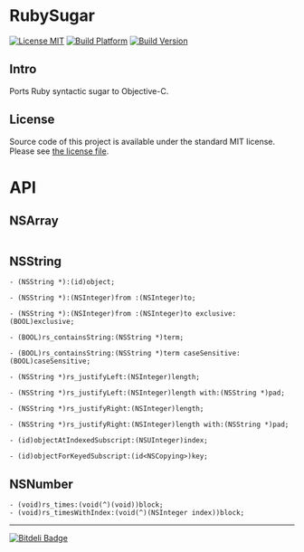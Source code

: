 # RubySugar

[![License MIT](https://go-shields.herokuapp.com/license-MIT-blue.png)](https://github.com/michalkonturek/RubySugar/blob/master/LICENSE)
[![Build Platform](https://cocoapod-badges.herokuapp.com/p/RubySugar/badge.png)](https://github.com/michalkonturek/RubySugar)
[![Build Version](https://cocoapod-badges.herokuapp.com/v/RubySugar/badge.png)](https://github.com/michalkonturek/RubySugar)
<!--[![Build Status](https://travis-ci.org/michalkonturek/RubySugar.png?branch=master)](https://travis-ci.org/michalkonturek/RubySugar)-->

## Intro

Ports Ruby syntactic sugar to Objective-C.

## License

Source code of this project is available under the standard MIT license. Please see [the license file][LICENSE].

[PODS]:http://cocoapods.org/
[LICENSE]:https://github.com/michalkonturek/RubySugar/blob/master/LICENSE

# API

## NSArray

```obj-c
```

## NSString

```obj-c
- (NSString *):(id)object;

- (NSString *):(NSInteger)from :(NSInteger)to;

- (NSString *):(NSInteger)from :(NSInteger)to exclusive:(BOOL)exclusive;

- (BOOL)rs_containsString:(NSString *)term;

- (BOOL)rs_containsString:(NSString *)term caseSensitive:(BOOL)caseSensitive;

- (NSString *)rs_justifyLeft:(NSInteger)length;

- (NSString *)rs_justifyLeft:(NSInteger)length with:(NSString *)pad;

- (NSString *)rs_justifyRight:(NSInteger)length;

- (NSString *)rs_justifyRight:(NSInteger)length with:(NSString *)pad;

- (id)objectAtIndexedSubscript:(NSUInteger)index;

- (id)objectForKeyedSubscript:(id<NSCopying>)key;
```

## NSNumber

```obj-c
- (void)rs_times:(void(^)(void))block;
- (void)rs_timesWithIndex:(void(^)(NSInteger index))block;
```

- - -

[![Bitdeli Badge](https://d2weczhvl823v0.cloudfront.net/michalkonturek/rubysugar/trend.png)](https://bitdeli.com/free "Bitdeli Badge")